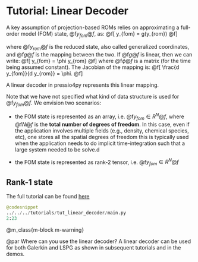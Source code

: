 

# Tutorial: Linear Decoder

A key assumption of projection-based ROMs relies on approximating
a full-order model (FOM) state, @f$y_{fom}@f$, as:
@f[
y_{fom} = g(y_{rom})
@f]

where @f$y_{rom}@f$ is the reduced state, also called
generalized coordinates, and @f$g@f$ is the mapping between the two.
If @f$g@f$ is linear, then we can write:
@f[
y_{fom} = \phi y_{rom}
@f]
where @f$\phi@f$ is a matrix (for the time being assumed constant).
The Jacobian of the mapping is:
@f[
\frac{d y_{fom}}{d y_{rom}} = \phi.
@f]

A linear decoder in pressio4py represents this linear mapping.

Note that we have not specified what kind of data structure is used for @f$y_{fom}@f$.
We envision two scenarios:
* the FOM state is represented as an array, i.e. @f$y_{fom} \in R^N@f$, where @f$N@f$ is
the **total number of degrees of freedom**. In this case, even if the application involves multiple fields (e.g., density, chemical species, etc),
one stores all the spatial degrees of freedom this is typically used when the application needs to do implicit time-integration
such that a large system needed to be solve.d

* the FOM state is represented as rank-2 tensor, i.e. @f$y_{fom} \in R^N@f$


## Rank-1 state
The full tutorial can be found [here](https://github.com/Pressio/pressio4py/blob/master/tutorials/tut_linear_decoder/main.py)

```py
@codesnippet
../../../tutorials/tut_linear_decoder/main.py
2:23
```


@m_class{m-block m-warning}

@par Where can you use the linear decoder?
A linear decoder can be used for both Galerkin and LSPG
as shown in subsequent tutorials and in the demos.
